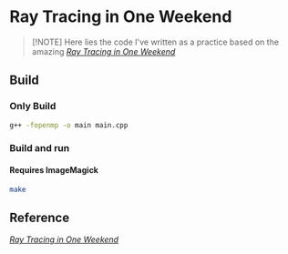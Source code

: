 # Ray Tracing in One Weekend
>
> [!NOTE]
> Here lies the code I've written as a practice based on the amazing [_Ray Tracing in One Weekend_](https://raytracing.github.io/books/RayTracingInOneWeekend.html)

## Build

### Only Build

```sh
g++ -fopenmp -o main main.cpp
```

### Build and run

#### Requires ImageMagick

```sh
make
```

## Reference

[_Ray Tracing in One Weekend_](https://raytracing.github.io/books/RayTracingInOneWeekend.html)
